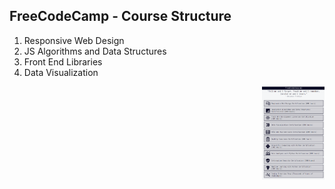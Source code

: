 
## FreeCodeCamp - Course Structure

<ol>
  <li>Responsive Web Design</li>
  <li>JS Algorithms and Data Structures</li>
  <li>Front End Libraries</li>
  <li>Data Visualization</li>
</ol>
<img style="float: right" src="../images/freeCodeCamp.png" width="100"></img>
